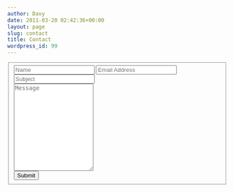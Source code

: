 ```yaml
---
author: Davy
date: 2011-03-20 02:42:36+00:00
layout: page
slug: contact
title: Contact
wordpress_id: 99
---
```


<form class="pure-form" action="http://getsimpleform.com/messages?form_api_token={{ site.simpleform-api-token }}" method="post" id="contactMe">
    <fieldset class="pure-group">
        <input type='hidden' name='redirect_to' value='{{ site.url }}/contact/thank_you.html' />
        <input id="name" class="pure-input-1-2"  type="text" name="Name" placeholder="Name"/>
        <input id="email" class="pure-input-1-2"  type="email" name="E-mail" placeholder="Email Address"/>
        <input id="subject" class="pure-input-1-2"  type="text" name="Sibject" placeholder="Subject"/><br/>
        <textarea class="pure-input-1-2" form="contactMe" style="height:200px;" name="message" placeholder="Message"></textarea>
        <div class="pure-controls">
            <button type="submit" class="pure-button pure-button-primary">Submit</button>
        </div>
    </fieldset>
</form>
